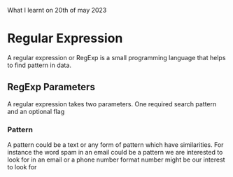 What I learnt on 20th of may 2023

# Regular Expression
<p>A regular expression or RegExp is a small programming language that helps to find pattern in data.</p>

## RegExp Parameters
<p>A regular expression takes two parameters. One required search pattern and an optional flag</p>

### Pattern
<p>A pattern could be a text or any form of pattern which have similarities. For instance the word spam in an email could be a pattern we are interested to look for in an email or a phone number format number might be our interest to look for</p>